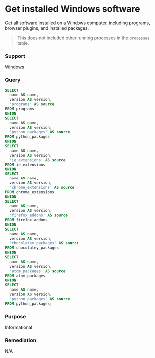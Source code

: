 # Get installed Windows software

Get all software installed on a Windows computer, including programs, browser plugins, and installed packages.

> This does not included other running processes in the `processes` table.

### Support
Windows

### Query
```sql
SELECT
  name AS name,
  version AS version,
  'programs' AS source
FROM programs
UNION
SELECT
  name AS name,
  version AS version,
  'python_packages' AS source
FROM python_packages
UNION
SELECT
  name AS name,
  version AS version,
  'ie_extensions' AS source
FROM ie_extensions
UNION
SELECT
  name AS name,
  version AS version,
  'chrome_extensions' AS source
FROM chrome_extensions
UNION
SELECT
  name AS name,
  version AS version,
  'firefox_addons' AS source
FROM firefox_addons
UNION
SELECT
  name AS name,
  version AS version,
  'chocolatey_packages' AS source
FROM chocolatey_packages
UNION
SELECT
  name AS name,
  version AS version,
  'atom_packages' AS source
FROM atom_packages
UNION
SELECT
  name AS name,
  version AS version,
  'python_packages' AS source
FROM python_packages;
```

### Purpose

Informational

### Remediation

N/A
